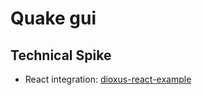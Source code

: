 # Quake gui

## Technical Spike

- React integration: [dioxus-react-example](https://github.com/Eliot00/dioxus-react-example)
